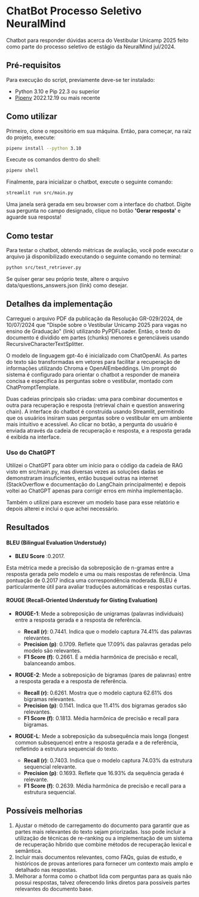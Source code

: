 # ChatBot Processo Seletivo NeuralMind
Chatbot para responder dúvidas acerca do Vestibular Unicamp 2025 feito como parte do processo seletivo de estágio da NeuralMind jul/2024.

## Pré-requisitos

Para execução do script, previamente deve-se ter instalado:
 - Python 3.10 e Pip 22.3 ou superior
 - [Pipenv](https://pipenv.pypa.io/en/latest/#install-pipenv-today) 2022.12.19 ou mais recente

## Como utilizar
Primeiro, clone o repositório em sua máquina. Então, para começar, na raíz do projeto, execute:
```bash
pipenv install --python 3.10
```

Execute os comandos dentro do shell:
```bash
pipenv shell
```

Finalmente, para inicializar o chatbot, execute o seguinte comando:
```bash
streamlit run src/main.py
```

Uma janela será gerada em seu browser com a interface do chatbot. Digite sua pergunta no campo designado, clique no botão **'Gerar resposta'** e aguarde sua resposta!

## Como testar

Para testar o chatbot, obtendo métricas de avaliação, você pode executar o arquivo já disponibilizado executando o seguinte comando no terminal:

```bash
python src/test_retriever.py
```

Se quiser gerar seu próprio teste, altere o arquivo data/questions_answers.json (link) como desejar.

## Detalhes da implementação
Carreguei o arquivo PDF da publicação da Resolução GR-029/2024, de 10/07/2024 que "Dispõe sobre o Vestibular Unicamp 2025 para vagas no ensino de Graduação" (link) utilizando PyPDFLoader. Então, o texto do documento é dividido em partes (chunks) menores e gerenciáveis usando RecursiveCharacterTextSplitter.

O modelo de linguagem gpt-4o é inicializado com ChatOpenAI. As partes do texto são transformadas em vetores para facilitar a recuperação de informações utilizando Chroma e OpenAIEmbeddings. Um prompt do sistema é configurado para orientar o chatbot a responder de maneira concisa e específica às perguntas sobre o vestibular, montado com ChatPromptTemplate.

Duas cadeias principais são criadas: uma para combinar documentos e outra para recuperação e resposta (retrieval chain e question answering chain). A interface do chatbot é construída usando Streamlit, permitindo que os usuários insiram suas perguntas sobre o vestibular em um ambiente mais intuitivo e acessível. Ao clicar no botão, a pergunta do usuário é enviada através da cadeia de recuperação e resposta, e a resposta gerada é exibida na interface.

### Uso do ChatGPT

Utilizei o ChatGPT para obter um início para o código da cadeia de RAG visto em src/main.py, mas diversas vezes as soluções dadas se demonstraram insuficientes, então busquei outras na internet (StackOverflow e documentação do LangChain principalmente) e depois voltei ao ChatGPT apenas para corrigir erros em minha implementação.

Também o utilizei para escrever um modelo base para esse relatório e depois alterei e inclui o que achei necessário.


## Resultados
#### BLEU (Bilingual Evaluation Understudy)
- **BLEU Score** :0.2017.

Esta métrica mede a precisão da sobreposição de n-gramas entre a resposta gerada pelo modelo e uma ou mais respostas de referência. Uma pontuação de 0.2017 indica uma correspondência moderada. BLEU é particularmente útil para avaliar traduções automáticas e respostas curtas.

#### ROUGE (Recall-Oriented Understudy for Gisting Evaluation)
- **ROUGE-1**: Mede a sobreposição de unigramas (palavras individuais) entre a resposta gerada e a resposta de referência.
  - **Recall (r)**: 0.7441. Indica que o modelo captura 74.41% das palavras relevantes.
  - **Precision (p)**: 0.1709. Reflete que 17.09% das palavras geradas pelo modelo são relevantes.
  - **F1 Score (f)**: 0.2661. É a média harmônica de precisão e recall, balanceando ambos.

- **ROUGE-2**: Mede a sobreposição de bigramas (pares de palavras) entre a resposta gerada e a resposta de referência.
  - **Recall (r)**: 0.6261. Mostra que o modelo captura 62.61% dos bigramas relevantes.
  - **Precision (p)**: 0.1141. Indica que 11.41% dos bigramas gerados são relevantes.
  - **F1 Score (f)**: 0.1813. Média harmônica de precisão e recall para bigramas.

- **ROUGE-L**: Mede a sobreposição da subsequência mais longa (longest common subsequence) entre a resposta gerada e a de referência, refletindo a estrutura sequencial do texto.
  - **Recall (r)**: 0.7403. Indica que o modelo captura 74.03% da estrutura sequencial relevante.
  - **Precision (p)**: 0.1693. Reflete que 16.93% da sequência gerada é relevante.
  - **F1 Score (f)**: 0.2639. Média harmônica de precisão e recall para a estrutura sequencial.


## Possíveis melhorias
1. Ajustar o método de carregamento do documento para garantir que as partes mais relevantes do texto sejam priorizadas. Isso pode incluir a utilização de técnicas de re-ranking ou a implementação de um sistema de recuperação híbrido que combine métodos de recuperação lexical e semântica.
2. Incluir mais documentos relevantes, como FAQs, guias de estudo, e históricos de provas anteriores para fornecer um contexto mais amplo e detalhado nas respostas.
3. Melhorar a forma como o chatbot lida com perguntas para as quais não possui respostas, talvez oferecendo links diretos para possíveis partes relevantes do documento base.
